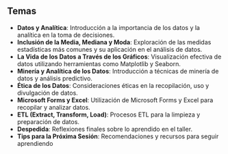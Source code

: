 ## Temas 

- **Datos y Analítica**: Introducción a la importancia de los datos y la analítica en la toma de decisiones.
- **Inclusión de la Media, Mediana y Moda**: Exploración de las medidas estadísticas más comunes y su aplicación en el análisis de datos.
- **La Vida de los Datos a Través de los Gráficos**: Visualización efectiva de datos utilizando herramientas como Matplotlib y Seaborn.
- **Minería y Analítica de los Datos**: Introducción a técnicas de minería de datos y análisis predictivo.
- **Ética de los Datos**: Consideraciones éticas en la recopilación, uso y divulgación de datos.
- **Microsoft Forms y Excel**: Utilización de Microsoft Forms y Excel para recopilar y analizar datos.
- **ETL (Extract, Transform, Load)**: Procesos ETL para la limpieza y preparación de datos.
- **Despedida**: Reflexiones finales sobre lo aprendido en el taller.
- **Tips para la Próxima Sesión**: Recomendaciones y recursos para seguir aprendiendo
